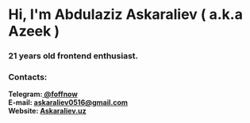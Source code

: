<head>
<meta name="description" content="Abdulaziz Askaraliev (a.k.a Azeek) on GitHub" />
</head>
<h1>Hi, I'm Abdulaziz Askaraliev ( a.k.a Azeek )</h1>
<h3 align="left">21 years old frontend enthusiast.</h3>
<h3 align="left">Contacts: </h3>
<b>
Telegram:<a href="https://t.me/foffnow" target="_blank"> @foffnow </a>
<br/>
E-mail: <a href="mailto:askaraliev0516@gmail.com"> askaraliev0516@gmail.com </a>
<br />
Website: <a href="https://askaraliev.uz"> Askaraliev.uz </a>
</b>
